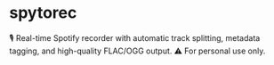 # spytorec
🎙️ Real-time Spotify recorder with automatic track splitting, metadata tagging, and high-quality FLAC/OGG output. ⚠️ For personal use only.
